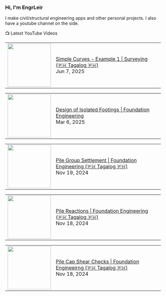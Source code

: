 ### Hi, I'm EngrLeir

I make civil/structural engineering apps and other personal projects. I also have a youtube channel on the side.

📺 Latest YouTube Videos
<!-- YOUTUBE:START --><table><tr><td><a href="https://www.youtube.com/watch?v=58U-yXBp7Ik"><img width="140px" src="http://img.youtube.com/vi/58U-yXBp7Ik/maxresdefault.jpg"></a></td>
<td><a href="https://www.youtube.com/watch?v=58U-yXBp7Ik">Simple Curves - Example 1 | Surveying &lpar;🇵🇭 Tagalog 🇵🇭&rpar;</a><br/>Jun 7, 2025</td></tr></table>
<table><tr><td><a href="https://www.youtube.com/watch?v=XhYYdh3L_Ss"><img width="140px" src="http://img.youtube.com/vi/XhYYdh3L_Ss/maxresdefault.jpg"></a></td>
<td><a href="https://www.youtube.com/watch?v=XhYYdh3L_Ss">Design of Isolated Footings | Foundation Engineering</a><br/>Mar 6, 2025</td></tr></table>
<table><tr><td><a href="https://www.youtube.com/watch?v=r9VJTqMyWCE"><img width="140px" src="http://img.youtube.com/vi/r9VJTqMyWCE/maxresdefault.jpg"></a></td>
<td><a href="https://www.youtube.com/watch?v=r9VJTqMyWCE">Pile Group Settlement | Foundation Engineering &lpar;🇵🇭 Tagalog 🇵🇭&rpar;</a><br/>Nov 19, 2024</td></tr></table>
<table><tr><td><a href="https://www.youtube.com/watch?v=Ar1o_tHqdlA"><img width="140px" src="http://img.youtube.com/vi/Ar1o_tHqdlA/maxresdefault.jpg"></a></td>
<td><a href="https://www.youtube.com/watch?v=Ar1o_tHqdlA">Pile Reactions | Foundation Engineering &lpar;🇵🇭 Tagalog 🇵🇭&rpar;</a><br/>Nov 18, 2024</td></tr></table>
<table><tr><td><a href="https://www.youtube.com/watch?v=vPqTi_l_7fU"><img width="140px" src="http://img.youtube.com/vi/vPqTi_l_7fU/maxresdefault.jpg"></a></td>
<td><a href="https://www.youtube.com/watch?v=vPqTi_l_7fU">Pile Cap Shear Checks | Foundation Engineeirng &lpar;🇵🇭 Tagalog 🇵🇭&rpar;</a><br/>Nov 18, 2024</td></tr></table>
<!-- YOUTUBE:END -->